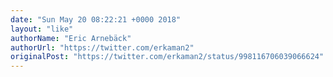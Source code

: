 ```yaml
---
date: "Sun May 20 08:22:21 +0000 2018"
layout: "like"
authorName: "Eric Arnebäck"
authorUrl: "https://twitter.com/erkaman2"
originalPost: "https://twitter.com/erkaman2/status/998116706039066624"
---
```

